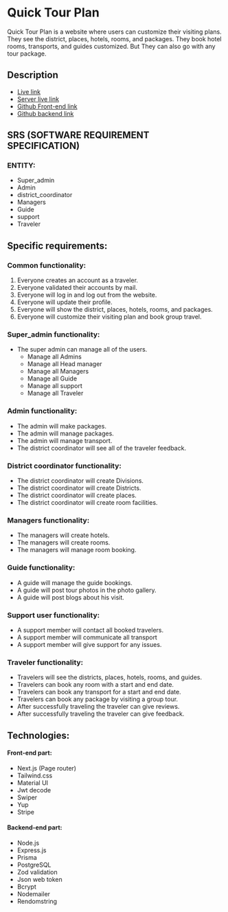 # Quick Tour Plan
Quick Tour Plan is a website where users can customize their visiting plans. They see the district, places, hotels, rooms, and packages. They book hotel rooms, transports, and guides customized. But They can also go with any tour package.

## Description

- [Live link](https://frontend-part-six.vercel.app/)
- [Server live link](https://qtp-backend.vercel.app/api/v1/)
- [Github Front-end link](https://github.com/MajharolTanvir/Travel-agency-frontend-part.git)
- [Github backend link](https://github.com/MajharolTanvir/Travel-agency-backend.git)

## SRS (SOFTWARE REQUIREMENT SPECIFICATION)

### ENTITY:

- Super_admin
- Admin
- district_coordinator
- Managers
- Guide
- support
- Traveler

## Specific requirements:

### Common functionality:

1. Everyone creates an account as a traveler.
2. Everyone validated their accounts by mail.
3. Everyone will log in and log out from the website.
4. Everyone will update their profile.
5. Everyone will show the district, places, hotels, rooms, and packages.
6. Everyone will customize their visiting plan and book group travel.

### Super_admin functionality:

- The super admin can manage all of the users.
    - Manage all Admins
    - Manage all Head manager
    - Manage all Managers
    - Manage all Guide
    - Manage all support
    - Manage all Traveler 
    

### Admin functionality:

- The admin will make packages.
- The admin will manage packages.
- The admin will manage transport.
- The district coordinator will see all of the traveler feedback.

### District coordinator functionality:

- The district coordinator will create Divisions.
- The district coordinator will create Districts.
- The district coordinator will create places.
- The district coordinator will create room facilities.

### Managers functionality:

- The managers will create hotels.
- The managers will create rooms.
- The managers will manage room booking.

### Guide functionality:

- A guide will manage the guide bookings.
- A guide will post tour photos in the photo gallery.
- A guide will post blogs about his visit.

### Support user functionality:

- A support member will contact all booked travelers.
- A support member will communicate all transport 
- A support member will give support for any issues.

### Traveler functionality:

- Travelers will see the districts, places, hotels, rooms, and guides.
- Travelers can book any room with a start and end date.
- Travelers can book any transport for a start and end date.
- Travelers can book any package by visiting a group tour.
- After successfully traveling the traveler can give reviews.
- After successfully traveling the traveler can give feedback.

## Technologies:
#### Front-end part:
- Next.js (Page router)
- Tailwind.css
- Material UI
- Jwt decode
- Swiper
- Yup
- Stripe


#### Backend-end part:
- Node.js
- Express.js
- Prisma
- PostgreSQL
- Zod validation
- Json web token
- Bcrypt
- Nodemailer
- Rendomstring